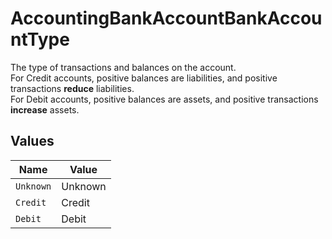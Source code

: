 # AccountingBankAccountBankAccountType

The type of transactions and balances on the account.  
For Credit accounts, positive balances are liabilities, and positive transactions **reduce** liabilities.  
For Debit accounts, positive balances are assets, and positive transactions **increase** assets.


## Values

| Name      | Value     |
| --------- | --------- |
| `Unknown` | Unknown   |
| `Credit`  | Credit    |
| `Debit`   | Debit     |